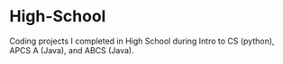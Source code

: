 # High-School
Coding projects I completed in High School during Intro to CS (python), APCS A (Java), and ABCS (Java).

